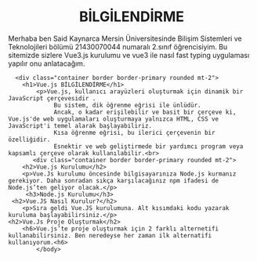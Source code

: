 <!DOCTYPE html>
<html>
<head>
    <meta charset="utf-8" />
    </head>
    
<body>
	<div class="container mt-5">
	    <div class="myrow">
		<center><h1>BİLGİLENDİRME</h1></center>
	    </div>
	    <div class="myrow">
			Merhaba ben Said Kaynarca Mersin Üniversitesinde Bilişim Sistemleri ve Teknolojileri bölümü 21430070044 numaralı 2.sınıf öğrencisiyim.
		    Bu sitemizde sizlere Vue3.js kurulumu ve vue3 ile nasıl fast typing uygulaması yapılır onu anlatacağım.
	    </div>
      
      <div class="container border border-primary rounded mt-2">
		<h1>Vue.js BİLGİLENDİRME</h1>
			<p>Vue.js, kullanıcı arayüzleri oluşturmak için dinamik bir JavaScript çerçevesidir .
				 Bu sistem, dik öğrenme eğrisi ile ünlüdür.  
				 Ancak, o kadar erişilebilir ve basit bir çerçeve ki, Vue.js'de web uygulamaları oluşturmaya yalnızca HTML, CSS ve JavaScript'i temel alarak başlayabiliriz.
			     Kısa öğrenme eğrisi, bu ilerici çerçevenin bir özelliğidir.
			     Esnektir ve web geliştirmede bir yardımcı program veya kapsamlı çerçeve olarak kullanılabilir.<br>
           <div class="container border border-primary rounded mt-2">
		<h2>Vue.js Kurulumu</h2>
		<p>Vue.Js kurulumu öncesinde bilgisayarınıza Node.js kurmanız gerekiyor. Daha sonradan sıkça karşılacağınız npm ifadesi de Node.js’ten geliyor olacak.</p>
		 <h3>Node.js Kurulumu</h3>
     <h2>Vue.JS Nasıl Kurulur?</h2>
		<p>Sıra geldi Vue.JS kurulumuna. Alt kısımdaki kodu yazarak kuruluma başlayabilirsiniz.</p>
    <h2>Vue.Js Proje Oluşturmak</h2>
		<h6>Vue.js’te proje oluşturmak için 2 farklı alternetifi kullanabilirsiniz. Ben neredeyse her zaman ilk alternatifi kullanıyorum.<h6>
			</body>
